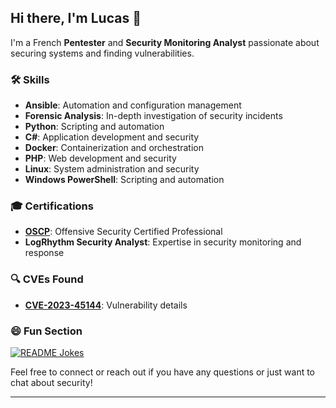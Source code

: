 ## Hi there, I'm Lucas 👋

I'm a French **Pentester** and **Security Monitoring Analyst** passionate about securing systems and finding vulnerabilities.

### 🛠️ Skills
- **Ansible**: Automation and configuration management
- **Forensic Analysis**: In-depth investigation of security incidents
- **Python**: Scripting and automation
- **C#**: Application development and security
- **Docker**: Containerization and orchestration
- **PHP**: Web development and security
- **Linux**: System administration and security
- **Windows PowerShell**: Scripting and automation

### 🎓 Certifications
- [**OSCP**](https://www.credential.net/faf4cd1e-0807-43ef-9a78-66c41bc11f4d#gs.e3con6): Offensive Security Certified Professional
- **LogRhythm Security Analyst**: Expertise in security monitoring and response

### 🔍 CVEs Found
- [**CVE-2023-45144**](https://www.cve.org/CVERecord?id=CVE-2023-45144): Vulnerability details

### 😄 Fun Section
<a href="https://readme-jokes.vercel.app"><img align="center" src="https://readme-jokes.vercel.app/api" alt="README Jokes"></a>

Feel free to connect or reach out if you have any questions or just want to chat about security!

---
